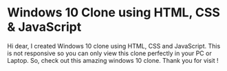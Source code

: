 
# Windows 10 Clone using HTML, CSS & JavaScript

Hi dear, I created Windows 10 clone using HTML, CSS and JavaScript. This is not responsive so you can only view this clone perfectly in your PC or Laptop. So, check out this amazing windows 10 clone. Thank you for visit !

